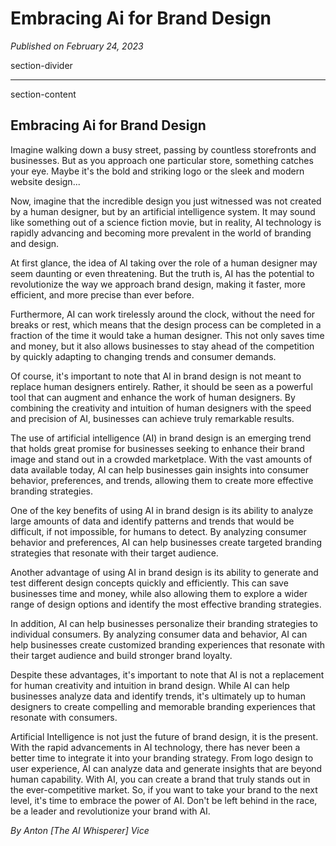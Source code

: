 # Embracing Ai for Brand Design

*Published on February 24, 2023*

section-divider

------------------------------------------------------------------------

 section-content

## Embracing Ai for Brand Design 

Imagine walking down a busy street, passing by countless storefronts and
businesses. But as you approach one particular store, something catches
your eye. Maybe it's the bold and striking logo or the sleek and modern
website design...

Now, imagine that the incredible design you just witnessed was not
created by a human designer, but by an artificial intelligence system.
It may sound like something out of a science fiction movie, but in
reality, AI technology is rapidly advancing and becoming more prevalent
in the world of branding and design.

At first glance, the idea of AI taking over the role of a human designer
may seem daunting or even threatening. But the truth is, AI has the
potential to revolutionize the way we approach brand design, making it
faster, more efficient, and more precise than ever before.

Furthermore, AI can work tirelessly around the clock, without the need
for breaks or rest, which means that the design process can be completed
in a fraction of the time it would take a human designer. This not only
saves time and money, but it also allows businesses to stay ahead of the
competition by quickly adapting to changing trends and consumer demands.

Of course, it's important to note that AI in brand design is not meant
to replace human designers entirely. Rather, it should be seen as a
powerful tool that can augment and enhance the work of human designers.
By combining the creativity and intuition of human designers with the
speed and precision of AI, businesses can achieve truly remarkable
results.

The use of artificial intelligence (AI) in brand design is an emerging
trend that holds great promise for businesses seeking to enhance their
brand image and stand out in a crowded marketplace. With the vast
amounts of data available today, AI can help businesses gain insights
into consumer behavior, preferences, and trends, allowing them to create
more effective branding strategies.

One of the key benefits of using AI in brand design is its ability to
analyze large amounts of data and identify patterns and trends that
would be difficult, if not impossible, for humans to detect. By
analyzing consumer behavior and preferences, AI can help businesses
create targeted branding strategies that resonate with their target
audience.

Another advantage of using AI in brand design is its ability to generate
and test different design concepts quickly and efficiently. This can
save businesses time and money, while also allowing them to explore a
wider range of design options and identify the most effective branding
strategies.

In addition, AI can help businesses personalize their branding
strategies to individual consumers. By analyzing consumer data and
behavior, AI can help businesses create customized branding experiences
that resonate with their target audience and build stronger brand
loyalty.

Despite these advantages, it's important to note that AI is not a
replacement for human creativity and intuition in brand design. While AI
can help businesses analyze data and identify trends, it's ultimately up
to human designers to create compelling and memorable branding
experiences that resonate with consumers.

Artificial Intelligence is not just the future of brand design, it is
the present. With the rapid advancements in AI technology, there has
never been a better time to integrate it into your branding strategy.
From logo design to user experience, AI can analyze data and generate
insights that are beyond human capability. With AI, you can create a
brand that truly stands out in the ever-competitive market. So, if you
want to take your brand to the next level, it's time to embrace the
power of AI. Don't be left behind in the race, be a leader and
revolutionize your brand with AI.

*By Anton [The AI Whisperer] Vice*

